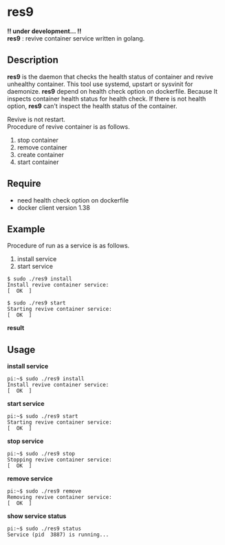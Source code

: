 res9
====
__!! under development... !!__  
__res9__ : revive container service written in golang. 


Description
----
__res9__ is the daemon that checks the health status of container and revive unhealthy container. This tool use systemd, upstart or sysvinit for daemonize. __res9__ depend on health check option on dockerfile. Because It inspects container health status for health check. If there is not health option, __res9__ can't inspect the health status of the container. 

Revive is not restart.  
Procedure of revive container is as follows.  

1. stop container
1. remove container
1. create container 
1. start container 

Require
----
- need health check option on dockerfile  
- docker client version 1.38

Example
----
Procedure of run as a service is as follows.  

1. install service
1. start service

```
$ sudo ./res9 install
Install revive container service:                                       [  OK  ]

$ sudo ./res9 start
Starting revive container service:                                      [  OK  ]
```

__result__

Usage
----

__install service__  

```
pi:~$ sudo ./res9 install
Install revive container service:                                       [  OK  ]
```

__start service__  

```
pi:~$ sudo ./res9 start
Starting revive container service:                                      [  OK  ]
```

__stop service__  

```
pi:~$ sudo ./res9 stop
Stopping revive container service:                                      [  OK  ]
```

__remove service__  

```
pi:~$ sudo ./res9 remove
Removing revive container service:                                      [  OK  ]
```

__show service status__  

```
pi:~$ sudo ./res9 status
Service (pid  3887) is running...
```
